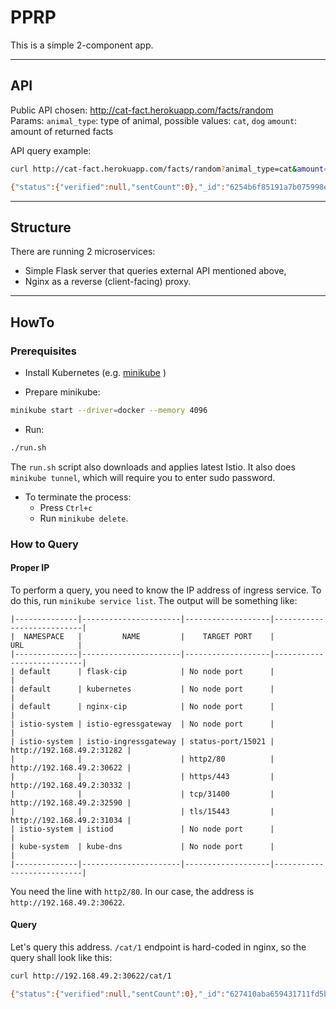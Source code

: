 # PPRP

This is a simple 2-component app.

---

## API

Public API chosen: http://cat-fact.herokuapp.com/facts/random  
Params:
`animal_type`: type of animal, possible values: `cat`, `dog`
`amount`: amount of returned facts

API query example: 

```bash
curl http://cat-fact.herokuapp.com/facts/random?animal_type=cat&amount=1

{"status":{"verified":null,"sentCount":0},"_id":"6254b6f85191a7b075998e4d","user":"6254b6d55191a7b075998e40","text":"My cat drink water with his paws.","type":"cat","deleted":false,"createdAt":"2022-04-11T23:17:12.737Z","updatedAt":"2022-04-11T23:17:12.737Z","__v":0}
```

---

## Structure

There are running 2 microservices: 
* Simple Flask server that queries external API mentioned above,
* Nginx as a reverse (client-facing) proxy.

---

## HowTo
### Prerequisites
* Install Kubernetes (e.g. [minikube](https://minikube.sigs.k8s.io/docs/start/) )

* Prepare minikube: 
```bash
minikube start --driver=docker --memory 4096
```

* Run: 
```bash
./run.sh
```
The `run.sh` script also downloads and applies latest Istio.
It also does `minikube tunnel`, which will require you to enter sudo password.

* To terminate the process:
  - Press `Ctrl+c`
  - Run `minikube delete`.

### How to Query

#### Proper IP

To perform a query, you need to know the IP address of ingress service.
To do this, run `minikube service list`. The output will be something like:
```
|--------------|----------------------|-------------------|---------------------------|
|  NAMESPACE   |         NAME         |    TARGET PORT    |            URL            |
|--------------|----------------------|-------------------|---------------------------|
| default      | flask-cip            | No node port      |                           |
| default      | kubernetes           | No node port      |                           |
| default      | nginx-cip            | No node port      |                           |
| istio-system | istio-egressgateway  | No node port      |                           |
| istio-system | istio-ingressgateway | status-port/15021 | http://192.168.49.2:31282 |
|              |                      | http2/80          | http://192.168.49.2:30622 |
|              |                      | https/443         | http://192.168.49.2:30332 |
|              |                      | tcp/31400         | http://192.168.49.2:32590 |
|              |                      | tls/15443         | http://192.168.49.2:31034 |
| istio-system | istiod               | No node port      |                           |
| kube-system  | kube-dns             | No node port      |                           |
|--------------|----------------------|-------------------|---------------------------|
```

You need the line with `http2/80`. In our case, the address is `http://192.168.49.2:30622`.

#### Query
Let's query this address. `/cat/1` endpoint is hard-coded in nginx, so the query shall look like this:
```bash
curl http://192.168.49.2:30622/cat/1

{"status":{"verified":null,"sentCount":0},"_id":"627410aba659431711fd5ba9","user":"6268ea344514425908fd37c8","text":"Новый факт о кошках, придумай сам ага.","type":"cat","deleted":false,"createdAt":"2022-05-05T18:00:11.882Z","updatedAt":"2022-05-05T18:00:11.882Z","__v":0}
```
